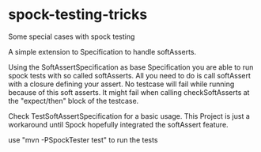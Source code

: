 spock-testing-tricks
====================

Some special cases with spock testing

A simple extension to Specification to handle softAsserts.

Using the SoftAssertSpecification as base Specification you are able to run spock tests with so called softAsserts.
All you need to do is call softAssert with a closure defining your assert.
No testcase will fail while running because of this soft asserts.
It might fail when calling checkSoftAsserts at the "expect/then" block of the testcase.

Check TestSoftAssertSpecification for a basic usage.
This Project is just a workaround until Spock hopefully integrated the softAssert feature.

use "mvn -PSpockTester test" to run the tests

